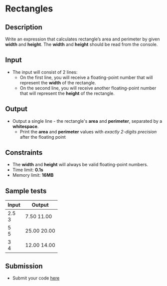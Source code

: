 # Rectangles

## Description
Write an expression that calculates rectangle’s area and perimeter by given **width** and **height**. 
The **width** and **height** should be read from the console.

## Input
- The input will consist of 2 lines:
  - On the first line, you will receive a floating-point number that will represent the **width** of the rectangle.
  - On the second line, you will receive another floating-point number that will represent the **height** of the rectangle.

## Output
- Output a single line - the rectangle's **area** and **perimeter**, separated by a **whitespace**.
  - Print the **area** and **perimeter** values with _exactly 2-digits precision_ after the floating point

## Constraints
- The **width** and **height** will always be valid floating-point numbers.
- Time limit: **0.1s**
- Memory limit: **16MB**

## Sample tests

|     Input      |     Output     |
|----------------|----------------|
|2.5<br/>3       |7.50 11.00      |
|5<br/>5         |25.00 20.00     |
|3<br/>4         |12.00 14.00     |

## Submission
- Submit your code [here](???)
